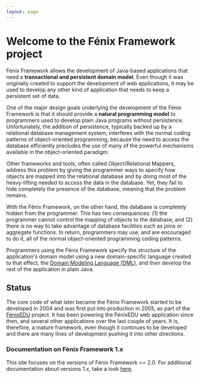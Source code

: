 ```yaml
---
layout: page
---
```


# Welcome to the Fénix Framework project

Fénix Framework allows the development of Java-based applications that need a
**transactional and persistent domain model**. Even though it was originally
created to support the development of web applications, it may be used to
develop any other kind of application that needs to keep a persistent set of
data.

One of the major design goals underlying the development of the Fénix
Framework is that it should provide a **natural programming model** to
programmers used to develop plain Java programs without
persistence. Unfortunately, the addition of persistence, typically backed up
by a relational database management system, interferes with the normal coding
patterns of object-oriented programming, because the need to access the
database efficiently precludes the use of many of the powerful mechanisms
available in the object-oriented paradigm.

Other frameworks and tools, often called Object/Relational Mappers, address
this problem by giving the programmer ways to specify how objects are mapped
into the relational database and by doing most of the heavy-lifting needed to
access the data in the database. Yet, they fail to hide completely the
presence of the database, meaning that the problem remains.

With the Fénix Framework, on the other hand, the database is completely hidden
from the programmer. This has two consequences: (1) the programmer cannot
control the mapping of objects to the database, and (2) there is no way to
take advantage of database facilities such as joins or aggregate functions. In
return, programmers may use, and are encouraged to do it, all of the normal
object-oriented programming coding patterns.

Programmers using the Fénix Framework specify the structure of the
application's domain model using a new domain-specific language created to
that effect, the [Domain Modeling Language (DML)][DML], and then develop the
rest of the application in plain Java.

## Status

The core code of what later became the Fénix Framework started to be developed
in 2004 and was first put into production in 2005, as part of the
[FénixEDU][FénixEDU] project. It has been powering the FénixEDU web
application since then, and several other applications over the last couple of
years. It is, therefore, a mature framework, even though it continues to be
developed and there are many lines of development pushing it into other
directions.

### Documentation on Fénix Framework 1.x

This site focuses on the versions of Fénix Framework >= 2.0. For additional
documentation about versions 1.x, take a look [here][FF1.x].


[FénixEDU]: https://fenix-ashes.ist.utl.pt/fenixWiki
[DML]: DML.html
[FF1.x]: https://fenix-ashes.ist.utl.pt/trac/fenix-framework
